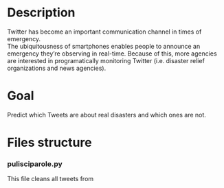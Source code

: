 # Description
Twitter has become an important communication channel in times of emergency.<br>
The ubiquitousness of smartphones enables people to announce an emergency they’re observing in real-time. Because of this, more agencies are interested in programatically monitoring Twitter (i.e. disaster relief organizations and news agencies).

# Goal
Predict which Tweets are about real disasters and which ones are not.

# Files structure
### pulisciparole.py
This file cleans all tweets from 